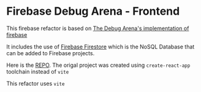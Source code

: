 # Firebase Debug Arena - Frontend

This firebase refactor is based on [The Debug Arena's implementation of firebase](https://www.youtube.com/watch?v=7jOq6SXBF-k)

It includes the use of [Firebase Firestore](https://firebase.google.com/docs/firestore) which is the NoSQL Database that can be added to Firebase projects.

Here is the [REPO](https://github.com/the-debug-arena/Login-Auth-Firebase-ReactJS). The origal project was created using `create-react-app` toolchain instead of `vite`

This refactor uses `vite`
